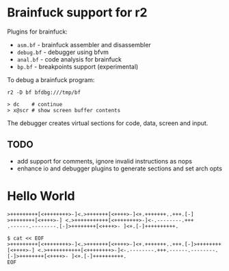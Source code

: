 Brainfuck support for r2
========================

Plugins for brainfuck:
  - `asm.bf` - brainfuck assembler and disassembler
  - `debug.bf` - debugger using bfvm
  - `anal.bf` - code analysis for brainfuck
  - `bp.bf` - breakpoints support (experimental)

To debug a brainfuck program:

    r2 -D bf bfdbg:///tmp/bf

    > dc    # continue
    > x@scr # show screen buffer contents

The debugger creates virtual sections for code, data, screen and input.

TODO 
----
- add support for comments, ignore invalid instructions as nops
- enhance io and debugger plugins to generate sections and set arch opts

Hello World
===========

```
>+++++++++[<++++++++>-]<.>+++++++[<++++>-]<+.+++++++..+++.[-]
>++++++++[<++++>-] <.>+++++++++++[<++++++++>-]<-.--------.+++
.------.--------.[-]>++++++++[<++++>- ]<+.[-]++++++++++.
```

```
$ cat << EOF
>+++++++++[<++++++++>-]<.>+++++++[<++++>-]<+.+++++++..+++.[-]>++++++++[<++++>-] <.>+++++++++++[<++++++++>-]<-.--------.+++.------.--------.[-]>++++++++[<++++>- ]<+.[-]++++++++++.
EOF
```
